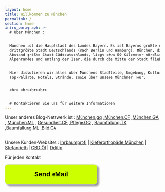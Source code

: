```yaml
---
layout: home
title: Willkommen zu München
permalink: /
section: home
intro_paragraph: >-
  # Über München : 


  München ist die Hauptstadt des Landes Bayern. Es ist Bayerns größte und die
  drittgrößte Stadt Deutschlands (nach Berlin und Hamburg). München, die mit
  Abstand größte Stadt Süddeutschlands, liegt etwa 50 Kilometer nördlich des
  Alpenrandes und entlang der Isar, die durch die Mitte der Stadt fließt.


  Hier diskutieren wir alles über Münchens Stadtteile, Umgebung, Kultur,
  Top-Paläste, Hotels, Strände, sowie über unsere Münchner Tour.


  <br> <br><br><br>


  # Kontaktieren Sie uns für weitere Informationen
---
```

<p>Unser anderes Blog-Netzwerk ist : <a href="https://munchen.gq/">München.gq</a> ,<a href="https://munchen.cf">München.CF</a> ,<a href="https://munchen.ga">München.GA</a> ,
<a href="https://munchen.ml">München.ML</a> , <a href="https://gesundheit.cf">Gesundheit.CF</a> ,<a href="https://pflege.gq">Pflege.GQ</a> ,
<a href="https://baumfallung.tk">Baumfallung.TK</a> ,<a href="https://baumfallung.ml">Baumfallung.ML</a> ,<a href="https://bild.ga">Bild.GA</a>
 </p>

<br>
Unsere Kunden-Websites :  <a href="https://ihrbaumprofi.de">Ihrbaumprofi</a> | <a href="https://kieferorthopaede-fuenfhoefe.de">Kieferorthopäde München</a> | <a href="https://www.stefanrieth.com">Stefanrieth</a> |
<a href="https://mittelzumleben.bz/nahrungsergaenzungsmittel/911/cbd-oel-5-vegan-10ml">CBD Öl</a> | <a href="https://delitip.com">Delitip</a>

Für jeden Kontakt                                                                                                      

 <input style="width: 300px; padding: 20px; box-shaddow: 6px 6px 5px; #999999; -webkit-box-shadow: 6px 6px 5px #999999; -moz-box-shadow: 6px 6px 5px #999999; font-weight: bold; background: #CCFF00; color: #000000; cursor: pointer; border-radius: 10px; border: 1px solid #D9D9D9; font-size: 150%;" type="button" value="Send eMail" onclick="window.location.href='mailto:paradiesworld@gmail.com'"/>



